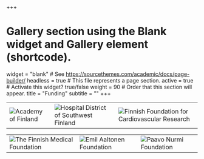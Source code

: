 +++
# Gallery section using the Blank widget and Gallery element (shortcode).
widget = "blank"  # See https://sourcethemes.com/academic/docs/page-builder/
headless = true  # This file represents a page section.
active = true  # Activate this widget? true/false
weight = 90  # Order that this section will appear.
title = "Funding"
subtitle = ""
+++



|   |   |   |
|---|---|---|
|  ![Academy of Finland](/img/akatemia.jpg)  | ![Hospital District of Southwest Finland](/img/VSSHP.png)   |![Finnish Foundation for Cardiovascular Research](/img/sydansaatio.png)|



|   |   |   |
|---|---|---|
|![The Finnish Medical Foundation](/img/laaketieteensaatio.png)       |  ![Emil Aaltonen Foundation](/img/eas.png) | ![Paavo Nurmi Foundation](/img/paavonurmi.png) |


